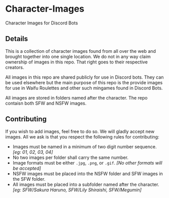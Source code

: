 # Character-Images
Character Images for Discord Bots

## Details

This is a collection of character images found from all over the web and brought together into one single location. We do not in any way claim ownership of images in this repo. That right goes to their respective creators.

All images in this repo are shared publicly for use in Discord bots. They can be used elsewhere but the main purpose of this repo is the provide images for use in Waifu Roulettes and other such mingames found in Discord Bots.

All images are stored in folders named after the character. The repo contaisn both SFW and NSFW images.

## Contributing

If you wish to add images, feel free to do so. We will gladly accept new images. All we ask is that you respect the following rules for contributing:

 - Images must be named in a minimum of two digit number sequence. *[eg: 01, 02, 03, 04]*
 - No two images per folder shall carry the same number.
 - Image formats must be either `.jpg`, `.png`, or `.gif`. *[No other formats will be accepted]*
 - NSFW images must be placed into the NSFW folder and SFW images in the SFW folder.
 - All images must be placed into a subfolder named after the character. *[eg: SFW/Sakura Haruno, SFW/Lily Shiraishi, SFW/Megumin]*